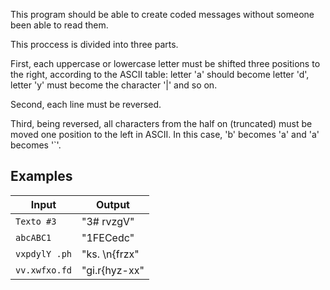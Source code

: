 This program should be able to create coded messages without someone been able to read them.

This proccess is divided into three parts.

First, each uppercase or lowercase letter must be shifted three positions to the right, according to the ASCII table: letter 'a' should become letter 'd', letter 'y' must become the character '|' and so on. 

Second, each line must be reversed. 

Third, being reversed, all characters from the half on (truncated) must be moved one position to the left in ASCII. In this case, 'b' becomes 'a' and 'a' becomes '`'.

## Examples
| Input | Output |
| --- | --- |
| `Texto #3` | "3# rvzgV" |
| `abcABC1` | "1FECedc" |
| `vxpdylY .ph` | "ks. \\n{frzx" |
| `vv.xwfxo.fd` | "gi.r{hyz-xx" |
